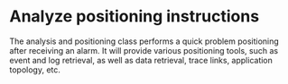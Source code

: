 # Analyze positioning instructions

The analysis and positioning class performs a quick problem positioning after receiving an alarm. It will provide various positioning tools, such as event and log retrieval, as well as data retrieval, trace links, application topology, etc.